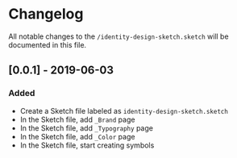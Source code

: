 # Changelog
All notable changes to the `/identity-design-sketch.sketch` will be documented in this file.

## [0.0.1] - 2019-06-03

### Added

- Create a Sketch file labeled as `identity-design-sketch.sketch`
- In the Sketch file, add `_Brand` page
- In the Sketch file, add `_Typography` page
- In the Sketch file, add `_Color` page
- In the Sketch file, start creating symbols